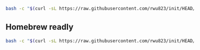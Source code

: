```sh
bash -c "$(curl -sL https://raw.githubusercontent.com/rwu823/init/HEAD/mac.sh)"
```

## Homebrew readly

```sh
bash -c "$(curl -sL https://raw.githubusercontent.com/rwu823/init/HEAD/mac-brew-install.sh)"
```


